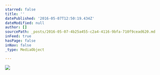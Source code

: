 ```yaml
---
starred: false
title: ''
datePublished: '2016-05-07T12:50:19.434Z'
dateModified: null
author: []
sourcePath: _posts/2016-05-07-4b25a455-c2a4-4116-9bfa-710f9cead620.md
inFeed: true
hasPage: false
inNav: false
_type: MediaObject

---
```

![](https://the-grid-user-content.s3-us-west-2.amazonaws.com/9b3e0db4-6d1f-4b27-8aff-5df48d61c1a3.jpg)